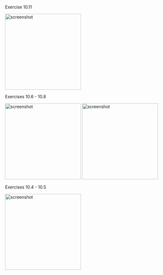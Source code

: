 Exercise 10.11

<img src="https://i.imgur.com/k2MAc3s.jpg" alt="screenshot" width="250"/>

Exercises 10.6 - 10.8

<img src="https://i.imgur.com/1TK9xjr.jpg" alt="screenshot" width="250"/>
<img src="https://i.imgur.com/nM5Su5C.jpg" alt="screenshot" width="250"/>

Exercises 10.4 - 10.5

<img src="https://i.imgur.com/0dHkYWZ.jpg" alt="screenshot" width="250"/>

